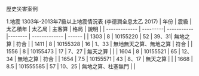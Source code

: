 歷史災害案例

1.地震
1303年-2013年7級以上地震情況表 (李德潤全息太乙 2017)
| 年份           |    震級   |    太乙積年 | 太乙局             | 主客算        |   格局  |  說明  |
| ------------- |  ---------| -----------|-------- | ------------- |  ------ |
| 1303  | 8 |  10155220 |  52 | 39、31| 無地之算 |  符合    |
| 1411  | 8 |  10155328 |  16 | 1、33 | 無地無天之算、無地之算 |  符合    |
| 1556  | 8 |  10155473 |  17 | 7、27 | 無天之算 |     |
| 1604  | 8 |  10155521 |  65 | 12、34 | 無地之算 | 符合    |
| 1654  | 7.5 |  10155571 |  43 | 8、17 | 無天之算 |     |
| 1668  | 8.5 |  101555585 |  57 | 10、25 | 無地之算、杜塞無門 |     |
